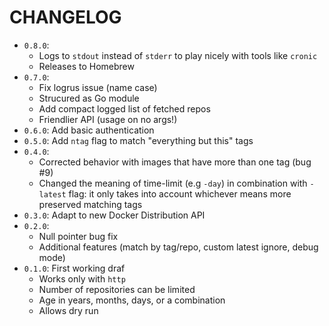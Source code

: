# CHANGELOG

* `0.8.0`:
  * Logs to `stdout` instead of `stderr` to play nicely with tools like `cronic`
  * Releases to Homebrew
* `0.7.0`:
  * Fix logrus issue (name case)
  * Strucured as Go module
  * Add compact logged list of fetched repos
  * Friendlier API (usage on no args!)
* `0.6.0`: Add basic authentication
* `0.5.0`: Add `ntag` flag to match "everything but this" tags
* `0.4.0`:
  * Corrected behavior with images that have more than one tag (bug #9)
  * Changed the meaning of time-limit (e.g `-day`) in combination with `-latest` flag: it only takes into account whichever means more preserved matching tags
* `0.3.0`: Adapt to new Docker Distribution API
* `0.2.0`:
  * Null pointer bug fix
  * Additional features (match by tag/repo, custom latest ignore, debug mode)
* `0.1.0`: First working draf
  * Works only with `http`
  * Number of repositories can be limited
  * Age in years, months, days, or a combination
  * Allows dry run
